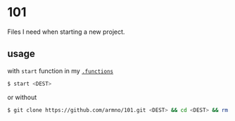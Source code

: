 # 101

Files I need when starting a new project.

## usage

with `start` function in my [`.functions`](https://github.com/armno/dotfiles/blob/master/.functions#L13)

```sh
$ start <DEST>
```

or without

```sh
$ git clone https://github.com/armno/101.git <DEST> && cd <DEST> && rm -rf .git
```
